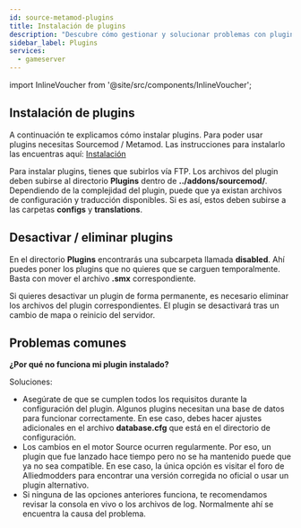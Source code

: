 ```yaml
---
id: source-metamod-plugins
title: Instalación de plugins
description: "Descubre cómo gestionar y solucionar problemas con plugins de Sourcemod para mejorar el rendimiento de tu servidor → Aprende más ahora"
sidebar_label: Plugins
services:
  - gameserver
---
```


import InlineVoucher from '@site/src/components/InlineVoucher';

<InlineVoucher />

## Instalación de plugins

A continuación te explicamos cómo instalar plugins. Para poder usar plugins necesitas Sourcemod / Metamod. Las instrucciones para instalarlo las encuentras aquí: [Instalación](source-metamod-installation.md)



Para instalar plugins, tienes que subirlos vía FTP. Los archivos del plugin deben subirse al directorio **Plugins** dentro de **../addons/sourcemod/**. Dependiendo de la complejidad del plugin, puede que ya existan archivos de configuración y traducción disponibles. Si es así, estos deben subirse a las carpetas **configs** y **translations**.



## Desactivar / eliminar plugins

En el directorio **Plugins** encontrarás una subcarpeta llamada **disabled**. Ahí puedes poner los plugins que no quieres que se carguen temporalmente. Basta con mover el archivo **.smx** correspondiente.



Si quieres desactivar un plugin de forma permanente, es necesario eliminar los archivos del plugin correspondientes. El plugin se desactivará tras un cambio de mapa o reinicio del servidor.



## Problemas comunes


**¿Por qué no funciona mi plugin instalado?**

Soluciones:

- Asegúrate de que se cumplen todos los requisitos durante la configuración del plugin. Algunos plugins necesitan una base de datos para funcionar correctamente. En ese caso, debes hacer ajustes adicionales en el archivo **database.cfg** que está en el directorio de configuración.
- Los cambios en el motor Source ocurren regularmente. Por eso, un plugin que fue lanzado hace tiempo pero no se ha mantenido puede que ya no sea compatible. En ese caso, la única opción es visitar el foro de Alliedmodders para encontrar una versión corregida no oficial o usar un plugin alternativo.
- Si ninguna de las opciones anteriores funciona, te recomendamos revisar la consola en vivo o los archivos de log. Normalmente ahí se encuentra la causa del problema.

<InlineVoucher />